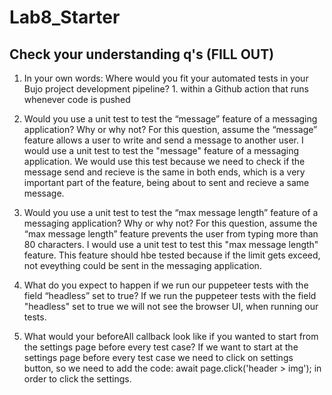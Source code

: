 # Lab8_Starter

## Check your understanding q's (FILL OUT)
1. In your own words: Where would you fit your automated tests in your Bujo project development pipeline? 1. within a Github action that runs whenever code is pushed

2. Would you use a unit test to test the “message” feature of a messaging application? Why or why not? For this question, assume the “message” feature allows a user to write and send a message to another user.
I would use a unit test to test the "message" feature of a messaging application. We would use this test because we need to check if the message send and recieve is the same in both ends, which is a very important part of the feature, being about to sent and recieve a same message.

3. Would you use a unit test to test the “max message length” feature of a messaging application? Why or why not? For this question, assume the “max message length” feature prevents the user from typing more than 80 characters.
I would use a unit test to test this "max message length" feature. This feature should hbe tested because if the limit gets exceed, not eveything could be sent in the messaging application.

4. What do you expect to happen if we run our puppeteer tests with the field “headless” set to true?
If we run the puppeteer tests with the field "headless" set to true we will not see the browser UI, when running our tests.

5. What would your beforeAll callback look like if you wanted to start from the settings page before every test case? If we want to start at the settings page before every test case we need to click on settings button, so we need to add the code: await page.click('header > img'); in order to click the settings.

